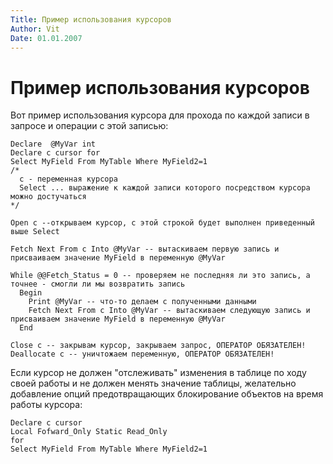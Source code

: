 ```yaml
---
Title: Пример использования курсоров
Author: Vit
Date: 01.01.2007
---
```



Пример использования курсоров
=============================

Вот пример использования курсора для прохода по каждой записи в запросе
и операции с этой записью:

    Declare  @MyVar int
    Declare c cursor for
    Select MyField From MyTable Where MyField2=1
    /*
      c - переменная курсора
      Select ... выражение к каждой записи которого посредством курсора можно достучаться
    */

    Open c --открываем курсор, с этой строкой будет выполнен приведенный выше Select
     
    Fetch Next From c Into @MyVar -- вытаскиваем первую запись и присваиваем значение MyField в переменную @MyVar
     
    While @@Fetch_Status = 0 -- проверяем не последняя ли это запись, а точнее - смогли ли мы возвратить запись
      Begin
        Print @MyVar -- что-то делаем с полученными данными
        Fetch Next From c Into @MyVar -- вытаскиваем следующую запись и присваиваем значение MyField в переменную @MyVar
      End
     
    Close c -- закрывам курсор, закрываем запрос, ОПЕРАТОР ОБЯЗАТЕЛЕН!
    Deallocate c -- уничтожаем переменную, ОПЕРАТОР ОБЯЗАТЕЛЕН! 

Если курсор не должен "отслеживать" изменения в таблице по ходу своей
работы и не должен менять значение таблицы, желательно добавление опций
предотвращающих блокирование объектов на время работы курсора:

    Declare c cursor
    Local Fofward_Only Static Read_Only
    for
    Select MyField From MyTable Where MyField2=1
